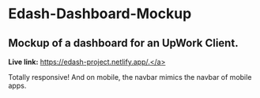 # Edash-Dashboard-Mockup

<h2>Mockup of a dashboard for an UpWork Client.</h2>

<b>Live link:</b> <a>https://edash-project.netlify.app/.</a>

Totally responsive! And on mobile, the navbar mimics the navbar of mobile apps.
